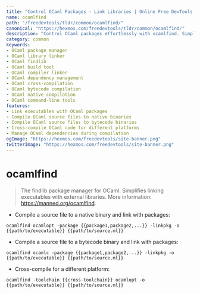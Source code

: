 ```yaml
---
title: "Control OCaml Packages - Link Libraries | Online Free DevTools by Hexmos"
name: ocamlfind
path: "/freedevtools/tldr/common/ocamlfind/"
canonical: "https://hexmos.com/freedevtools/tldr/common/ocamlfind/"
description: "Control OCaml packages effortlessly with ocamlfind. Simplify linking OCaml executables with external libraries for efficient software development. Free online tool, no registration required."
category: common
keywords:
- OCaml package manager
- OCaml library linker
- OCaml findlib
- OCaml build tool
- OCaml compiler linker
- OCaml dependency management
- OCaml cross-compilation
- OCaml bytecode compilation
- OCaml native compilation
- OCaml command-line tools
features:
- Link executables with OCaml packages
- Compile OCaml source files to native binaries
- Compile OCaml source files to bytecode binaries
- Cross-compile OCaml code for different platforms
- Manage OCaml dependencies during compilation
ogImage: "https://hexmos.com/freedevtools/site-banner.png"
twitterImage: "https://hexmos.com/freedevtools/site-banner.png"
---
```


# ocamlfind

> The findlib package manager for OCaml.
> Simplifies linking executables with external libraries.
> More information: <https://manned.org/ocamlfind>.

- Compile a source file to a native binary and link with packages:

`ocamlfind ocamlopt -package {{package1,package2,...}} -linkpkg -o {{path/to/executable}} {{path/to/source.ml}}`

- Compile a source file to a bytecode binary and link with packages:

`ocamlfind ocamlc -package {{package1,package2,...}} -linkpkg -o {{path/to/executable}} {{path/to/source.ml}}`

- Cross-compile for a different platform:

`ocamlfind -toolchain {{cross-toolchain}} ocamlopt -o {{path/to/executable}} {{path/to/source.ml}}`
